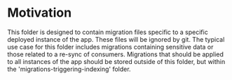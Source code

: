 # Motivation

This folder is designed to contain migration files specific to a specific deployed instance of the app. These files will be ignored by git. The typical use case for this folder includes migrations containing sensitive data or those related to a re-sync of consumers. Migrations that should be applied to all instances of the app should be stored outside of this folder, but within the 'migrations-triggering-indexing' folder.
